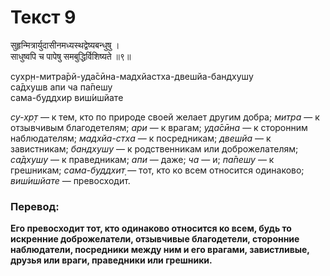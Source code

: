 # Текст 9

सुहृन्मित्रार्युदासीनमध्यस्थद्वेष्यबन्धुषु ।  
साधुष्वपि च पापेषु समबुद्धिर्विशिष्यते ॥९॥

сухр̣н-митра̄рй-уда̄сӣна-мадхйастха-двешйа-бандхушу  
са̄дхушв апи ча па̄пешу  
сама-буддхир виш́ишйате

_су-хр̣т_ — к тем, кто по природе своей желает другим добра; _митра_ — к отзывчивым благодетелям; _ари_ — к врагам; _уда̄сӣна_ — к сторонним наблюдателям; _мадхйа-стха_ — к посредникам; _двешйа_ — к завистникам; _бандхушу_ — к родственникам или доброжелателям; _са̄дхушу_ — к праведникам; _апи_ — даже; _ча_ — и; _па̄пешу_ — к грешникам; _сама-буддхит̣_ — тот, кто ко всем относится одинаково; _виш́ишйате_ — превосходит.

### Перевод:

**Его превосходит тот, кто одинаково относится ко всем, будь то искренние доброжелатели, отзывчивые благодетели, сторонние наблюдатели, посредники между ним и его врагами, завистливые, друзья или враги, праведники или грешники.**